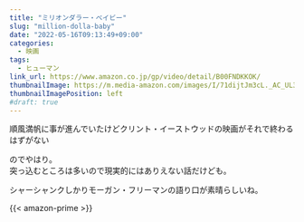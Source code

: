 ```yaml
---
title: "ミリオンダラー・ベイビー"
slug: "million-dolla-baby"
date: "2022-05-16T09:13:49+09:00"
categories:
  - 映画
tags:
  - ヒューマン
link_url: https://www.amazon.co.jp/gp/video/detail/B00FNDKKOK/
thumbnailImage: https://m.media-amazon.com/images/I/71dijtJm3cL._AC_UL320_.jpg
thumbnailImagePosition: left
#draft: true
---
```

順風満帆に事が進んでいたけどクリント・イーストウッドの映画がそれで終わるはずがない
<!--more-->
のでやはり。  
突っ込むところは多いので現実的にはありえない話だけども。

シャーシャンクしかりモーガン・フリーマンの語り口が素晴らしいね。

{{< amazon-prime >}}
